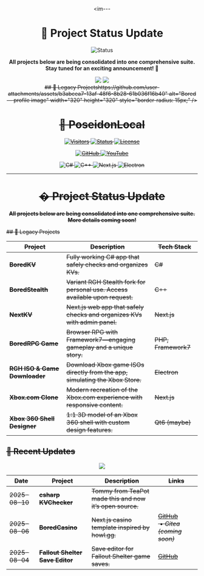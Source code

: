 <div align="center">
  
  <im---

<div align="center">
  <h1>🔄 Project Status Update</h1>
  
  <img src="https://img.shields.io/badge/Status-In%20Progress-orange?style=for-the-badge&logo=clockify&logoColor=white" alt="Status" />
  
  <p><strong>All projects below are being consolidated into one comprehensive suite.<br/>Stay tuned for an exciting announcement! 🎉</strong></p>
</div>

<div align="center">
  <img src="https://img.shields.io/badge/Development-Ongoing-brightgreen?style=flat&logo=github&logoColor=white" />
  <img src="https://img.shields.io/badge/ETA-Coming%20Soon-blue?style=flat&logo=clockify&logoColor=white" />
</div>

<s>
## 🚀 Legacy Projectshttps://github.com/user-attachments/assets/b3abcea7-13af-48f6-8b28-61b036f16b40"
       alt="Bored — profile image"
       width="320" height="320" style="border-radius: 15px;" />

  <h1>🌊 PoseidonLocal</h1>
  
  [![Visitors](https://api.visitorbadge.io/api/combined?path=https%3A%2F%2Fgithub.com%2Fposeidonlocal&label=Nerds&labelColor=%23ff8a65&countColor=%2337d67a&style=flat&labelStyle=upper)](https://github.com/poseidonlocal)
  [![Status](https://img.shields.io/badge/status-evolving-success?style=flat&logo=github&logoColor=white)](https://github.com/poseidonlocal)
  [![License](https://img.shields.io/badge/license-MIT-blue?style=flat)](LICENSE)

  <p>
    <a href="https://github.com/poseidonLocal" target="_blank" rel="noreferrer">
      <img alt="GitHub"
           src="https://img.shields.io/badge/GitHub-181717?style=for-the-badge&logo=github&logoColor=white" />
    </a>
    <a href="https://www.youtube.com/@theartofbored" target="_blank" rel="noreferrer">
      <img alt="YouTube"
           src="https://img.shields.io/badge/YouTube-%23FF0000.svg?style=for-the-badge&logo=YouTube&logoColor=white" />
    </a>
  </p>
  
  <p>
    <img src="https://img.shields.io/badge/C%23-239120?style=flat&logo=c-sharp&logoColor=white" alt="C#" />
    <img src="https://img.shields.io/badge/C++-00599C?style=flat&logo=c%2B%2B&logoColor=white" alt="C++" />
    <img src="https://img.shields.io/badge/Next.js-000000?style=flat&logo=next.js&logoColor=white" alt="Next.js" />
    <img src="https://img.shields.io/badge/Electron-47848F?style=flat&logo=electron&logoColor=white" alt="Electron" />
  </p>
</div>

---

<h1 align="center">� Project Status Update</h1>
<p align="center"><strong>All projects below are being consolidated into one comprehensive suite. More details coming soon!</strong></p>

<s>
## 🚀 Legacy Projects

| Project | Description | Tech Stack |
|---------|------------|------------|
| **BoredKV** | Fully working C# app that safely checks and organizes KVs. | C# |
| **BoredStealth** | Variant RGH Stealth fork for personal use. Access available upon request. | C++ |
| **NextKV** | Next.js web app that safely checks and organizes KVs with admin panel. | Next.js |
| **BoredRPG Game** | Browser RPG with Framework7—engaging gameplay and a unique story. | PHP, Framework7 |
| **RGH ISO & Game Downloader** | Download Xbox game ISOs directly from the app, simulating the Xbox Store. | Electron |
| **Xbox.com Clone** | Modern recreation of the Xbox.com experience with responsive content. | Next.js |
| **Xbox 360 Shell Designer** | 1:1 3D model of an Xbox 360 shell with custom design features. | Qt6 (maybe) |
</s>

## 📜 Recent Updates

<div align="center">
  <img src="https://img.shields.io/badge/Last%20Update-August%202025-success?style=flat&logo=github&logoColor=white" />
</div>

  <table>
    <thead>
      <tr>
        <th>Date</th>
        <th>Project</th>
        <th>Description</th>
        <th>Links</th>
      </tr>
    </thead>
    <tbody>
      <tr>
        <td>2025-08-10</td>
        <td><strong>csharp KVChecker</strong></td>
        <td>Tommy from TeaPot made this and now it’s open source.</td>
      </tr>
      <tr>
        <td>2025-08-06</td>
        <td><strong>BoredCasino</strong></td>
        <td>Next.js casino template inspired by howl.gg.</td>
        <td>
          <a href="https://github.com/poseidonlocal/BoredCasino" target="_blank" rel="noreferrer">GitHub</a>
          &nbsp;•&nbsp;<em>Gitea (coming soon)</em>
        </td>
      </tr>
      <tr>
        <td>2025-08-04</td>
        <td><strong>Fallout Shelter Save Editor</strong></td>
        <td>Save editor for Fallout Shelter game saves.</td>
        <td><a href="https://github.com/poseidonlocal/Fallout-Shelter-Save-Editor" target="_blank" rel="noreferrer">GitHub</a></td>
      </tr>
    </tbody>
  </table>

</details>
